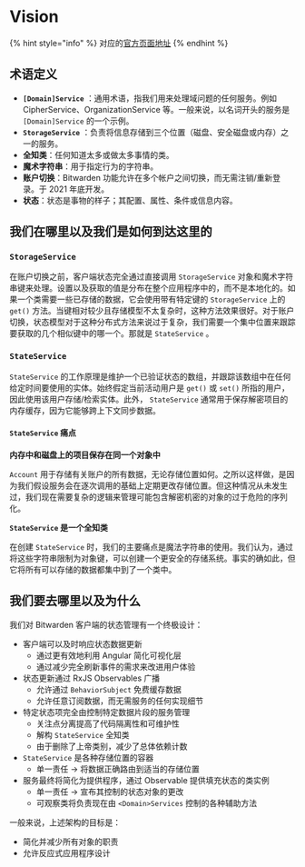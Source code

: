 # Vision

{% hint style="info" %}
对应的[官方页面地址](https://contributing.bitwarden.com/architecture/clients/services/vision)
{% endhint %}

## 术语定义 <a href="#definitions-of-terms" id="definitions-of-terms"></a>

* **`[Domain]Service`** ：通用术语，指我们用来处理域问题的任何服务。例如 CipherService、OrganizationService 等。一般来说，以名词开头的服务是 `[Domain]Service` 的一个示例。
* **`StorageService`** ：负责将信息存储到三个位置（磁盘、安全磁盘或内存）之一的服务。
* **全知类**：任何知道太多或做太多事情的类。
* **魔术字符串**：用于指定行为的字符串。
* **账户切换**：Bitwarden 功能允许在多个帐户之间切换，而无需注销/重新登录。于 2021 年底开发。
* **状态**：状态是事物的样子；其配置、属性、条件或信息内容。

## 我们在哪里以及我们是如何到达这里的 <a href="#where-we-are-and-how-we-got-here" id="where-we-are-and-how-we-got-here"></a>

### `StorageService` <a href="#storageservice" id="storageservice"></a>

在账户切换之前，客户端状态完全通过直接调用 `StorageService` 对象和魔术字符串键来处理。设置以及获取的值是分布在整个应用程序中的，而不是本地化的。如果一个类需要一些已存储的数据，它会使用带有特定键的 `StorageService` 上的 `get()` 方法。当键相对较少且存储模型不太复杂时，这种方法效果很好。对于账户切换，状态模型对于这种分布式方法来说过于复杂，我们需要一个集中位置来跟踪要获取的几个相似键中的哪一个。那就是 `StateService` 。

### `StateService` <a href="#stateservice" id="stateservice"></a>

`StateService` 的工作原理是维护一个已验证状态的数组，并跟踪该数组中在任何给定时间要使用的实体。始终假定当前活动用户是 `get()` 或 `set()` 所指的用户，因此使用该用户存储/检索实体。此外， `StateService` 通常用于保存解密项目的内存缓存，因为它能够跨上下文同步数据。

#### **`StateService` 痛点** <a href="#stateservice-pain-points" id="stateservice-pain-points"></a>

**内存中和磁盘上的项目保存在同一个对象中**

`Account` 用于存储有关账户的所有数据，无论存储位置如何。之所以这样做，是因为我们假设服务会在逐次调用的基础上定期更改存储位置。但这种情况从未发生过，我们现在需要复杂的逻辑来管理可能包含解密机密的对象的过于危险的序列化。

**`StateService` 是一个全知类**

在创建 `StateService` 时，我们的主要痛点是魔法字符串的使用。我们认为，通过将这些字符串限制为对象键，可以创建一个更安全的存储系统。事实的确如此，但它将所有可以存储的数据都集中到了一个类中。

## 我们要去哪里以及为什么 <a href="#where-were-going-and-why" id="where-were-going-and-why"></a>

我们对 Bitwarden 客户端的状态管理有一个终极设计：

* 客户端可以及时响应状态数据更新
  * 通过更有效地利用 Angular 简化可视化层
  * 通过减少完全刷新事件的需求来改进用户体验
* 状态更新通过 RxJS Observables 广播
  * 允许通过 `BehaviorSubject` 免费缓存数据
  * 允许任意订阅数据，而无需服务的任何实现细节
* 特定状态项完全由控制特定数据片段的服务管理
  * 关注点分离提高了代码隔离性和可维护性
  * 解构 `StateService` 全知类
  * 由于删除了上帝类别，减少了总体依赖计数
* `StateService` 是各种存储位置的容器
  * 单一责任 → 将数据正确路由到适当的存储位置
* 服务最终将简化为提供程序，通过 Observable 提供填充状态的类实例
  * 单一责任 → 宣布其控制的状态对象的更改
  * 可观察类将负责现在由 `<Domain>Services` 控制的各种辅助方法

一般来说，上述架构的目标是：

* 简化并减少所有对象的职责
* 允许反应式应用程序设计
